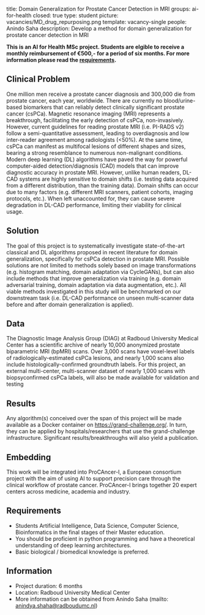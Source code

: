 title: Domain Generalization for Prostate Cancer Detection in MRI
groups: ai-for-health
closed: true 
type: student 
picture: vacancies/MD_drug_repurposing.png
template: vacancy-single
people: Anindo Saha
description: Develop a method for domain generalization for prostate cancer detection in MRI

**This is an AI for Health MSc project. Students are
elgible to receive a monthly reimbursement of €500,- for
a period of six months. For more information please read the
[requirements](https://www.ai-for-health.nl/requirements/).** 

## Clinical Problem 
One million men receive a prostate cancer diagnosis and 300,000 die from prostate cancer, each
year, worldwide. There are currently no blood/urine-based biomarkers that can reliably detect clinically significant
prostate cancer (csPCa). Magnetic resonance imaging (MRI) represents a breakthrough, facilitating the early
detection of csPCa, non-invasively. However, current guidelines for reading prostate MRI (i.e. PI-RADS v2) follow
a semi-quantitative assessment, leading to overdiagnosis and low inter-reader agreement among radiologists
(<50%). At the same time, csPCa can manifest as multifocal lesions of different shapes and sizes, bearing a strong
resemblance to numerous non-malignant conditions. Modern deep learning (DL) algorithms have paved the way
for powerful computer-aided detection/diagnosis (CAD) models that can improve diagnostic accuracy in prostate
MRI. However, unlike human readers, DL-CAD systems are highly sensitive to domain shifts (i.e. testing data
acquired from a different distribution, than the training data). Domain shifts can occur due to many factors (e.g.
different MRI scanners, patient cohorts, imaging protocols, etc.). When left unaccounted for, they can cause severe
degradation in DL-CAD performance, limiting their viability for clinical usage.

## Solution 
The goal of this project is to systematically investigate state-of-the-art classical and DL algorithms proposed
in recent literature for domain generalization, specifically for csPCa detection in prostate MRI. Possible solutions
are not limited to methods solely based on image transformations (e.g. histogram matching, domain adaptation
via CycleGANs), but can also include methods that improve generalization via training (e.g. domain adversarial
training, domain adaptation via data augmentation, etc.). All viable methods investigated in this study will be
benchmarked on our downstream task (i.e. DL-CAD performance on unseen multi-scanner data before and after
domain generalization is applied).

## Data 
The Diagnostic Image Analysis Group (DIAG) at Radboud University Medical Center has a scientific archive
of nearly 10,000 anonymized prostate biparametric MRI (bpMRI) scans. Over 3,000 scans have voxel-level labels
of radiologically-estimated csPCa lesions, and nearly 1,000 scans also include histologically-confirmed groundtruth
labels. For this project, an external multi-center, multi-scanner dataset of nearly 1,000 scans with biopsyconfirmed
csPCa labels, will also be made available for validation and testing

## Results
Any algorithm(s) conceived over the span of this project will be made available as a Docker container on
https://grand-challenge.org/. In turn, they can be applied by hospitals/researchers that use the grand-challenge
infrastructure. Significant results/breakthroughs will also yield a publication.

## Embedding 
This work will be integrated into ProCAncer-I, a European consortium project with the aim of using
AI to support precision care through the clinical workflow of prostate cancer. ProCAncer-I brings together 20
expert centers across medicine, academia and industry.

## Requirements 
- Students Artificial Intelligence, Data Science, Computer Science, Bioinformatics in the final stages of their Master education. 
- You should be proficient in python programming and have a theoretical understanding of deep learning architectures. 
- Basic biological / biomedical knowledge is preferred.

## Information 
- Project duration: 6 months 
- Location: Radboud University Medical Center 
- More information can be obtained from Anindo Saha (mailto: anindya.shaha@radboudumc.nl)
